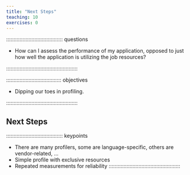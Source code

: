 ```yaml
---
title: "Next Steps"
teaching: 10
exercises: 0
---
```


:::::::::::::::::::::::::::::::::::::: questions 

- How can I assess the performance of my application, opposed to just how well the application is utilizing the job resources?

::::::::::::::::::::::::::::::::::::::::::::::::

::::::::::::::::::::::::::::::::::::: objectives

- Dipping our toes in profiling.

::::::::::::::::::::::::::::::::::::::::::::::::

## Next Steps

<!-- EPISODE CONTENT HERE -->

:::::::::::::::::::::::::::::::::::::: keypoints
- There are many profilers, some are language-specific, others are vendor-related, ...
- Simple profile with exclusive resources
- Repeated measurements for reliability
::::::::::::::::::::::::::::::::::::::::::::::::
